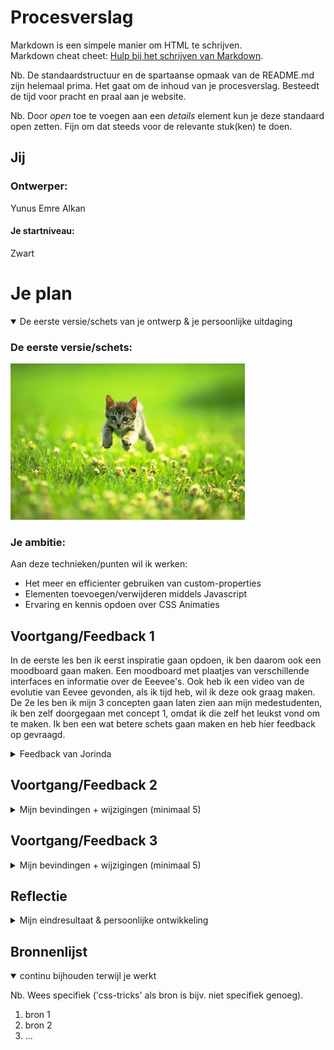 # Procesverslag
Markdown is een simpele manier om HTML te schrijven.  
Markdown cheat cheet: [Hulp bij het schrijven van Markdown](https://github.com/adam-p/markdown-here/wiki/Markdown-Cheatsheet).

Nb. De standaardstructuur en de spartaanse opmaak van de README.md zijn helemaal prima. Het gaat om de inhoud van je procesverslag. Besteedt de tijd voor pracht en praal aan je website.

Nb. Door *open* toe te voegen aan een *details* element kun je deze standaard open zetten. Fijn om dat steeds voor de relevante stuk(ken) te doen.





## Jij

### Ontwerper:
Yunus Emre Alkan

#### Je startniveau:
Zwart





# Je plan

<details open>
  <summary>De eerste versie/schets van je ontwerp & je persoonlijke uitdaging</summary>

  ### De eerste versie/schets:
  <img src="readme-images/dummy-plaatje.jpg" width="375px" alt="eerste versie/schets">


  ### Je ambitie: 
  Aan deze technieken/punten wil ik werken:
  - Het meer en efficienter gebruiken van custom-properties
  - Elementen toevoegen/verwijderen middels Javascript
  - Ervaring en kennis opdoen over CSS Animaties
 
</details>




## Voortgang/Feedback 1

  In de eerste les ben ik eerst inspiratie gaan opdoen, ik ben daarom ook een moodboard gaan maken. Een moodboard met plaatjes van verschillende interfaces en informatie over de Eeevee's. Ook heb ik een video van de evolutie van Eevee gevonden, als ik tijd heb, wil ik deze ook graag maken. De 2e les ben ik mijn 3 concepten gaan laten zien aan mijn medestudenten, ik ben zelf doorgegaan met concept 1, omdat ik die zelf het leukst vond om te maken. Ik ben een wat betere schets gaan maken en heb hier feedback op gevraagd.

<details>
  
  <summary>Feedback van Jorinda</summary>

  ### Bevinding 1:
  De knoppen indeling wijzigen aan de bovenkant van het scherm.

  #### oplossing:
  Nog mee bezig...

  
  ### Bevinding 2:
  De tas met de items, moet meer opvallen.

  #### oplossing:
  Ik ben de tas meer opvallend gaan maken

  
  ### Bevinding 3:
  De pointer aanpassen
  
  #### oplossing:
  Nog mee bezig...
  
  
  ### Bevinding 4:
  Nadenken over de positie over de pop-up van de item-bag
  
  #### oplossing:
  Ik ben de item-bag op een andere plek gaan neerzetten, waardoor de pop-up goed bij het geheel past.
  
  
  ### Bevinding 5:
  Er zijn nog geen specifieke easter-eggs.
  
  #### oplossing:
  Nog mee bezig...

</details>




## Voortgang/Feedback 2

<details>
  <summary>Mijn bevindingen + wijzigingen (minimaal 5)</summary>
  
  ### Bevinding 1:
  Omschrijving van wat er nog niet orde was (tekst en afbeeding(en)).

  #### oplossing:
  Beschrijving hoe je het hebt hebt opgelost of als het niet gelukt is hoe je het zou oplossen (tekst en afbeeding(en)).



  ### Bevinding 2:
  Omschrijving van wat er nog niet orde was (tekst en afbeeding(en)).

  #### oplossing:
  Beschrijving hoe je het hebt hebt opgelost of als het niet gelukt is hoe je het zou oplossen (tekst en afbeeding(en)).



  ### Bevinding 3:
  ...

</details>



## Voortgang/Feedback 3

<details>
  <summary>Mijn bevindingen + wijzigingen (minimaal 5)</summary>
  
  ### Bevinding 1:
  Omschrijving van wat er nog niet orde was (tekst en afbeeding(en)).

  #### oplossing:
  Beschrijving hoe je het hebt hebt opgelost of als het niet gelukt is hoe je het zou oplossen (tekst en afbeeding(en)).



  ### Bevinding 2:
  Omschrijving van wat er nog niet orde was (tekst en afbeeding(en)).

  #### oplossing:
  Beschrijving hoe je het hebt hebt opgelost of als het niet gelukt is hoe je het zou oplossen (tekst en afbeeding(en)).



  ### Bevinding 3:
  ...

</details>




## Reflectie

<details>
  <summary>Mijn eindresultaat & persoonlijke ontwikkeling</summary>

  ### Je uitkomst - karakteristiek screenshot(s):
  <img src="readme-images/dummy-plaatje.jpg" width="375px" alt="final ontwerp">


  ### Dit ging goed/Heb ik geleerd: 
  Korte omschrijving met plaatje(s)

  <img src="readme-images/dummy-plaatje.jpg" width="375px" alt="top">


  ### Dit was lastig/Is niet gelukt:
  Korte omschrijving met plaatje(s)

  <img src="readme-images/dummy-plaatje.jpg" width="375px" alt="bummer">
</details>





## Bronnenlijst

<details open>
<summary>continu bijhouden terwijl je werkt</summary>

Nb. Wees specifiek ('css-tricks' als bron is bijv. niet specifiek genoeg).

1. bron 1
2. bron 2
3. ...

</details>
